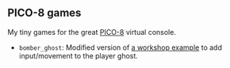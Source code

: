 ## PICO-8 games

My tiny games for the great [PICO-8](http://www.lexaloffle.com/pico-8.php) virtual console.

- `bomber_ghost`: Modified version of [a workshop example](https://github.com/juanalonso/pico8-workshop/blob/master/example_6.p8) to add input/movement to the player ghost.